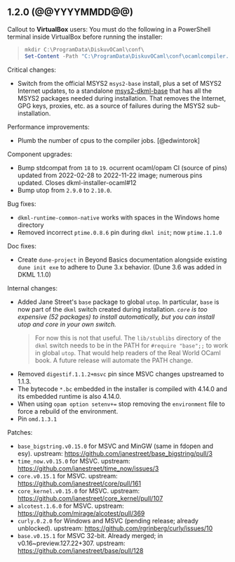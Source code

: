 ## 1.2.0 (@@YYYYMMDD@@)

Callout to **VirtualBox** users: You must do the following in a PowerShell terminal inside VirtualBox before running the installer:
> ```powershell
> mkdir C:\ProgramData\DiskuvOCaml\conf\
> Set-Content -Path "C:\ProgramData\DiskuvOCaml\conf\ocamlcompiler.sexp" -Value "((feature_flag_imprecise_c99_float_ops))"
> ```


Critical changes:
* Switch from the official MSYS2 `msys2-base` install, plus a set of MSYS2
  Internet updates, to a standalone
  [msys2-dkml-base](https://gitlab.com/diskuv-ocaml/distributions/msys2-dkml-base#msys2-dkml-base)
  that has all the MSYS2 packages needed during installation. That removes the
  Internet, GPG keys, proxies, etc. as a source of failures during the MSYS2
  sub-installation.

Performance improvements:
* Plumb the number of cpus to the compiler jobs. [@edwintorok]

Component upgrades:
* Bump stdcompat from `18` to `19`. ocurrent ocaml/opam CI (source of pins)
  updated from 2022-02-28 to 2022-11-22 image; numerous pins updated.
  Closes dkml-installer-ocaml#12
* Bump utop from `2.9.0` to `2.10.0`.

Bug fixes:
* `dkml-runtime-common-native` works with spaces in the Windows home directory
* Removed incorrect `ptime.0.8.6` pin during `dkml init`; now `ptime.1.1.0`

Doc fixes:
* Create `dune-project` in Beyond Basics documentation alongside existing
  `dune init exe` to adhere to Dune 3.x behavior. (Dune 3.6 was added
  in DKML 1.1.0)

Internal changes:
* Added Jane Street's `base` package to global `utop`. In particular, `base` is
  now part of the `dkml` switch created during installation. *`core` is too
  expensive (52 packages) to install automatically, but you can install utop
  and core in your own switch.*
  > For now this is not that useful. The `lib/stublibs` directory of the `dkml`
  > switch needs to be in the PATH for `#require "base";;` to work in global
  > `utop`. That would help readers of the Real World OCaml book. A future
  > release will automate the PATH change.
* Removed `digestif.1.1.2+msvc` pin since MSVC changes upstreamed to 1.1.3.
* The bytecode `*.bc` embedded in the installer is compiled with 4.14.0
  and its embedded runtime is also 4.14.0.
* When using `opam option setenv+=` stop removing the `environment` file to
  force a rebuild of the environment.
* Pin `omd.1.3.1`

Patches:
* `base_bigstring.v0.15.0` for MSVC and MinGW (same in fdopen and esy).
  upstream: https://github.com/janestreet/base_bigstring/pull/3
* `time_now.v0.15.0` for MSVC.
  upstream: https://github.com/janestreet/time_now/issues/3
* `core.v0.15.1` for MSVC.
  upstream: https://github.com/janestreet/core/pull/161
* `core_kernel.v0.15.0` for MSVC.
  upstream: https://github.com/janestreet/core_kernel/pull/107
* `alcotest.1.6.0` for MSVC.
  upstream: https://github.com/mirage/alcotest/pull/369
* `curly.0.2.0` for Windows and MSVC (pending release; already unblocked).
  upstream: https://github.com/rgrinberg/curly/issues/10
* `base.v0.15.1` for MSVC 32-bit. Already merged; in v0.16~preview.127.22+307.
  upstream: https://github.com/janestreet/base/pull/128
